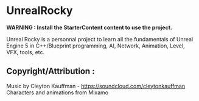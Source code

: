 # UnrealRocky

**WARNING : Install the StarterContent content to use the project.**

Unreal Rocky is a personnal project to learn all the fundamentals of Unreal Engine 5 in C++/Blueprint programming, AI, Network, Animation, Level, VFX, tools, etc.

## Copyright/Attribution :
Music by Cleyton Kauffman - https://soundcloud.com/cleytonkauffman
Characters and animations from Mixamo